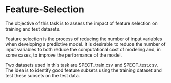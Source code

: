 # Feature-Selection
The objective of this task is to assess the impact of feature selection on training and test datasets. 

Feature selection is the process of reducing the number of input variables when developing a predictive model.
It is desirable to reduce the number of input variables to both reduce the computational cost of modeling and, in some cases,
to improve the performance of the model.

Two datasets used in this task are SPECT_train.csv and SPECT_test.csv.
The idea is to identify good feature subsets using the training dataset and test these subsets on the test data.


